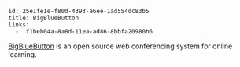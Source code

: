 
```
id: 25e1fe1e-f80d-4393-a6ee-1ad554dc83b5
title: BigBlueButton
links:
  -  f1beb04a-8a8d-11ea-ad86-8bbfa20980b6
```

[BigBlueButton][1] is an open source web conferencing system for online learning. 

[1]: http://docs.bigbluebutton.org/

